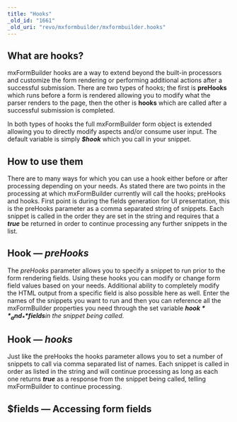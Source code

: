 ```yaml
---
title: "Hooks"
_old_id: "1661"
_old_uri: "revo/mxformbuilder/mxformbuilder.hooks"
---
```


## What are hooks?

mxFormBuilder hooks are a way to extend beyond the built-in processors and customize the form rendering or performing additional actions after a successful submission. There are two types of hooks; the first is **preHooks** which runs before a form is rendered allowing you to modify what the parser renders to the page, then the other is **hooks** which are called after a successful submission is completed.

In both types of hooks the full mxFormBuilder form object is extended allowing you to directly modify aspects and/or consume user input. The default variable is simply **_$hook_** which you call in your snippet.

## How to use them

There are to many ways for which you can use a hook either before or after processing depending on your needs. As stated there are two points in the processing at which mxFormBuilder currently will call the hooks; preHooks and hooks. First point is during the fields generation for UI presentation, this is the preHooks parameter as a comma separated string of snippets. Each snippet is called in the order they are set in the string and requires that a **_true_** be returned in order to continue processing any further snippets in the list.

## Hook — _preHooks_

The _preHooks_ parameter allows you to specify a snippet to run prior to the form rendering fields. Using these hooks you can modify or change form field values based on your needs. Additional ability to completely modify the HTML output from a specific field is also possible here as well. Enter the names of the snippets you want to run and then you can reference all the mxFormBuilder properties you need through the set variable _**$hook**_ and _**$fields**_in the snippet being called_._

## Hook — _hooks_

Just like the preHooks the hooks parameter allows you to set a number of snippets to call via comma separated list of names. Each snippet is called in order as listed in the string and will continue processing as long as each one returns _**true**_ as a response from the snippet being called, telling mxFormBuilder to continue processing.

## $fields — Accessing form fields
